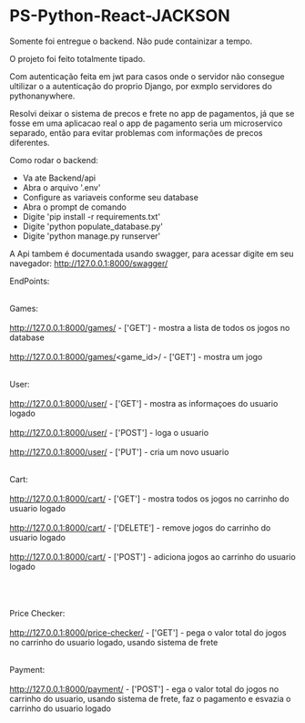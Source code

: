 # PS-Python-React-JACKSON

Somente foi entregue o backend.
Não pude containizar a tempo.

O projeto foi feito totalmente tipado.

Com autenticação feita em jwt para casos onde o servidor não consegue ultilizar o a autenticação do proprio Django, por exmplo servidores do pythonanywhere.

Resolvi deixar o sistema de precos e frete no app de pagamentos, já que se fosse em uma aplicacao real o app de pagamento seria um microservico separado, então para evitar problemas com informações de precos diferentes.

Como rodar o backend:
- Va ate Backend/api
- Abra o arquivo '.env'
- Configure as variaveis conforme seu database
- Abra o prompt de comando
- Digite 'pip install -r requirements.txt'
- Digite 'python populate_database.py'
- Digite 'python manage.py runserver'

A Api tambem é documentada usando swagger, para acessar digite em seu navegador: http://127.0.0.1:8000/swagger/

EndPoints:
<br></br>

  Games:
  <br></br>
    http://127.0.0.1:8000/games/ - ['GET'] - mostra a lista de todos os jogos no database
    <br></br>
    http://127.0.0.1:8000/games/<game_id>/  - ['GET'] - mostra um jogo
    <br></br>
    
  User:
  <br></br>
    http://127.0.0.1:8000/user/ - ['GET'] - mostra as informaçoes do usuario logado
    <br></br>
    http://127.0.0.1:8000/user/ - ['POST'] - loga o usuario
    <br></br>
    http://127.0.0.1:8000/user/ - ['PUT'] - cria um novo usuario
    <br></br>
 
  Cart:
  <br></br>
    http://127.0.0.1:8000/cart/ - ['GET'] - mostra todos os jogos no carrinho do usuario logado
    <br></br>
    http://127.0.0.1:8000/cart/ - ['DELETE'] - remove jogos do carrinho do usuario logado
    <br></br>
    http://127.0.0.1:8000/cart/ - ['POST'] - adiciona jogos ao carrinho do usuario logado
    <br></br>
    <br></br>
    
  Price Checker:
  <br></br>
    http://127.0.0.1:8000/price-checker/ - ['GET'] - pega o valor total do jogos no carrinho do usuario logado, usando sistema de frete
    <br></br>
    
  Payment:
  <br></br>
    http://127.0.0.1:8000/payment/ - ['POST'] - ega o valor total do jogos no carrinho do usuario, usando sistema de frete, faz o pagamento e esvazia o carrinho do usuario logado
